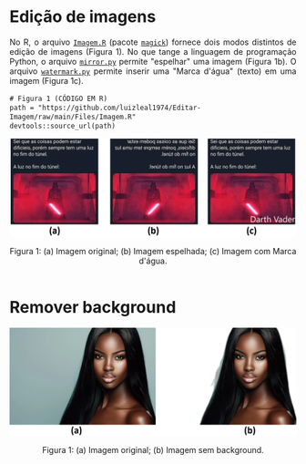 # Edição de imagens

<p align="justify">No R, o arquivo <a target='_blank' rel='noopener noreferrer' href='https://github.com/luizleal1974/Editar-Imagem/blob/main/Files/Imagem.R'><code>Imagem.R</code></a> (pacote <code><a target='_blank' rel='noopener noreferrer' href='https://cran.r-project.org/web/packages/magick/vignettes/intro.html'>magick</a></code>) fornece dois modos distintos de edição de imagens (Figura 1). No que tange a linguagem de programação Python, o arquivo <a target='_blank' rel='noopener noreferrer' href='https://github.com/luizleal1974/Editar-Imagem/blob/main/Files/mirror.py'><code>mirror.py</code></a> permite "espelhar" uma imagem (Figura 1b). O arquivo <a target='_blank' rel='noopener noreferrer' href='https://github.com/luizleal1974/Editar-Imagem/blob/main/Files/watermark.py'><code>watermark.py</code></a> permite inserir uma "Marca d'água" (texto) em uma imagem (Figura 1c).</p>

```{r}
# Figura 1 (CÓDIGO EM R)
path = "https://github.com/luizleal1974/Editar-Imagem/raw/main/Files/Imagem.R"
devtools::source_url(path)
```

<p align="center"><img src="/Files/Figura_1.png" alt="Drawing"/></p>

<div align="center">Figura 1: (a) Imagem original; (b) Imagem espelhada; (c) Imagem com Marca d'água.</div>

</br>

# Remover background


<p align="center"><img src="/Files/Figura_2.png" alt="Drawing"/></p>

<div align="center">Figura 1: (a) Imagem original; (b) Imagem sem background.</div>

</br>
